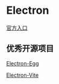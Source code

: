 # Electron

[官方入口](https://www.electronjs.org/)

## 优秀开源项目

[Electron-Egg](https://github.com/dromara/electron-egg)

[Electron-Vite](https://cn.electron-vite.org/)